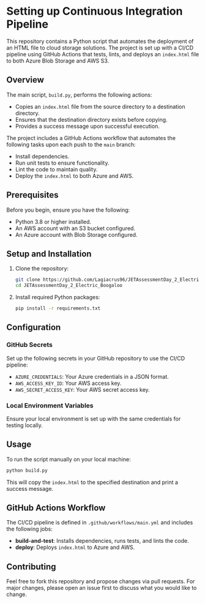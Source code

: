 # Setting up Continuous Integration Pipeline

This repository contains a Python script that automates the deployment of an HTML file to cloud storage solutions. The project is set up with a CI/CD pipeline using GitHub Actions that tests, lints, and deploys an `index.html` file to both Azure Blob Storage and AWS S3.

## Overview

The main script, `build.py`, performs the following actions:

- Copies an `index.html` file from the source directory to a destination directory.
- Ensures that the destination directory exists before copying.
- Provides a success message upon successful execution.

The project includes a GitHub Actions workflow that automates the following tasks upon each push to the `main` branch:

- Install dependencies.
- Run unit tests to ensure functionality.
- Lint the code to maintain quality.
- Deploy the `index.html` to both Azure and AWS.

## Prerequisites

Before you begin, ensure you have the following:
- Python 3.8 or higher installed.
- An AWS account with an S3 bucket configured.
- An Azure account with Blob Storage configured.

## Setup and Installation

1. Clone the repository:
   ```bash
   git clone https://github.com/Lagiacrus96/JETAssessmentDay_2_Electric_Boogaloo.git
   cd JETAssessmentDay_2_Electric_Boogaloo
   ```

2. Install required Python packages:
   ```bash
   pip install -r requirements.txt
   ```

## Configuration

### GitHub Secrets

Set up the following secrets in your GitHub repository to use the CI/CD pipeline:

- `AZURE_CREDENTIALS`: Your Azure credentials in a JSON format.
- `AWS_ACCESS_KEY_ID`: Your AWS access key.
- `AWS_SECRET_ACCESS_KEY`: Your AWS secret access key.

### Local Environment Variables

Ensure your local environment is set up with the same credentials for testing locally.

## Usage

To run the script manually on your local machine:

```bash
python build.py
```

This will copy the `index.html` to the specified destination and print a success message.

## GitHub Actions Workflow

The CI/CD pipeline is defined in `.github/workflows/main.yml` and includes the following jobs:

- **build-and-test**: Installs dependencies, runs tests, and lints the code.
- **deploy**: Deploys `index.html` to Azure and AWS.

## Contributing

Feel free to fork this repository and propose changes via pull requests. For major changes, please open an issue first to discuss what you would like to change.
